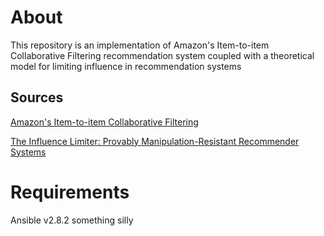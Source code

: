 # About
This repository is an implementation of Amazon's Item-to-item Collaborative
Filtering recommendation system coupled with a theoretical model for limiting
influence in recommendation systems

## Sources
[Amazon's Item-to-item Collaborative Filtering](https://www.cs.umd.edu/~samir/498/Amazon-Recommendations.pdf)

[The Influence Limiter: Provably Manipulation-Resistant
Recommender Systems](https://presnick.people.si.umich.edu/papers/recsys07/p25-resnick.pdf)


# Requirements
Ansible v2.8.2
something silly
